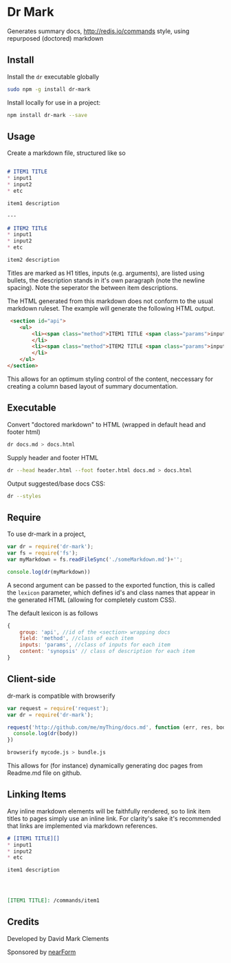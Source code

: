 # Dr Mark

Generates summary docs, <http://redis.io/commands> style,
using repurposed (doctored) markdown

## Install

Install the `dr` executable globally

```sh
sudo npm -g install dr-mark
```

Install locally for use in a project:

```sh
npm install dr-mark --save
```

## Usage

Create a markdown file, structured like so

```markdown

# ITEM1 TITLE
* input1
* input2 
* etc

item1 description

---

# ITEM2 TITLE
* input1
* input2 
* etc

item2 description

```

Titles are marked as H1 titles, inputs (e.g. arguments), 
are listed using bullets, the description stands in it's
own paragraph (note the newline spacing). Note the 
seperator the between item descriptions. 


The HTML generated from this markdown does not conform
to the usual markdown ruleset. The example will generate the 
following HTML output.

```html
 <section id="api">
    <ul>
        <li><span class="method">ITEM1 TITLE <span class="params">input1 input2  etc</span></span><span class="synopsis">item1 description</span></span>
        </li>
        <li><span class="method">ITEM2 TITLE <span class="params">input1 input2  etc</span></span><span class="synopsis">item2 description</span>
        </li>
    </ul>
</section>

```

This allows for an optimum styling control of the content,
neccessary for creating a column based layout of summary
documentation.

## Executable

Convert "doctored markdown" to HTML (wrapped in default
head and footer html)

```sh
dr docs.md > docs.html
```

Supply header and footer HTML

```sh
dr --head header.html --foot footer.html docs.md > docs.html
```

Output suggested/base docs CSS:

```sh
dr --styles
```

## Require

To use dr-mark in a project, 

```js
var dr = require('dr-mark');
var fs = require('fs');
var myMarkdown = fs.readFileSync('./someMarkdown.md')+'';

console.log(dr(myMarkdown))
```

A second argument can be passed to the exported function, 
this is called the `lexicon` parameter, which defines id's
and class names that appear in the generated HTML (allowing
for completely custom CSS). 

The default lexicon is as follows

```js
{
    group: 'api', //id of the <section> wrapping docs
    field: 'method', //class of each item
    inputs: 'params', //class of inputs for each item
    content: 'synopsis' // class of description for each item
}
```




## Client-side

dr-mark is compatible with browserify
```js
var request = require('request');
var dr = require('dr-mark');

request('http://github.com/me/myThing/docs.md', function (err, res, body) {
  console.log(dr(body))
})
```

```sh
browserify mycode.js > bundle.js
```

This allows for (for instance) dynamically generating
doc pages from Readme.md file on github. 


## Linking Items

Any inline markdown elements will be faithfully rendered, 
so to link item titles to pages simply use an inline link.
For clarity's sake it's recommended that links are implemented 
via markdown references. 

```markdown
# [ITEM1 TITLE][]
* input1
* input2 
* etc

item1 description




[ITEM1 TITLE]: /commands/item1
```


## Credits

Developed by David Mark Clements

Sponsored by [nearForm](http://nearform.com)
